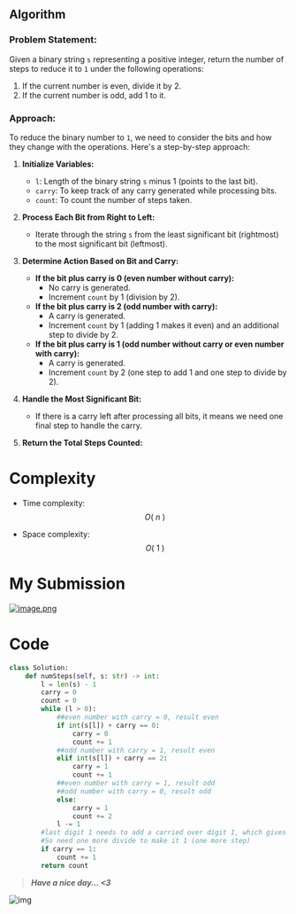 ## Algorithm

### Problem Statement:
Given a binary string `s` representing a positive integer, return the number of steps to reduce it to `1` under the following operations:
1. If the current number is even, divide it by 2.
2. If the current number is odd, add 1 to it.

### Approach:
To reduce the binary number to `1`, we need to consider the bits and how they change with the operations. Here's a step-by-step approach:

1. **Initialize Variables:**
   - `l`: Length of the binary string `s` minus 1 (points to the last bit).
   - `carry`: To keep track of any carry generated while processing bits.
   - `count`: To count the number of steps taken.

2. **Process Each Bit from Right to Left:**
   - Iterate through the string `s` from the least significant bit (rightmost) to the most significant bit (leftmost).

3. **Determine Action Based on Bit and Carry:**
   - **If the bit plus carry is 0 (even number without carry):**
     - No carry is generated.
     - Increment `count` by 1 (division by 2).
   - **If the bit plus carry is 2 (odd number with carry):**
     - A carry is generated.
     - Increment `count` by 1 (adding 1 makes it even) and an additional step to divide by 2.
   - **If the bit plus carry is 1 (odd number without carry or even number with carry):**
     - A carry is generated.
     - Increment `count` by 2 (one step to add 1 and one step to divide by 2).

4. **Handle the Most Significant Bit:**
   - If there is a carry left after processing all bits, it means we need one final step to handle the carry.

5. **Return the Total Steps Counted:**

# Complexity
- Time complexity: $$O(\ n\ )$$
<!-- Add your time complexity here, e.g. $$O(n)$$ -->

- Space complexity: $$O(\ 1\ )$$
<!-- Add your space complexity here, e.g. $$O(n)$$ -->
# My Submission
<a href=https://leetcode.com/problems/number-of-steps-to-reduce-a-number-in-binary-representation-to-one/submissions/1271026404>![image.png](https://assets.leetcode.com/users/images/a5f64d10-ac92-44dc-a4a2-c0366711c8b8_1716957076.8137293.png)</a>
# Code
```python
class Solution:
    def numSteps(self, s: str) -> int:
        l = len(s) - 1
        carry = 0
        count = 0
        while (l > 0):
            ##even number with carry = 0, result even
            if int(s[l]) + carry == 0:
                carry = 0
                count += 1
            ##odd number with carry = 1, result even
            elif int(s[l]) + carry == 2:
                carry = 1
                count += 1
            ##even number with carry = 1, result odd
            ##odd number with carry = 0, result odd
            else:
                carry = 1
                count += 2
            l -= 1
        #last digit 1 needs to add a carried over digit 1, which gives 10.
        #So need one more divide to make it 1 (one more step)
        if carry == 1:
            count += 1
        return count
```
>***Have a nice day... <3***

![img](https://i.imgflip.com/415oth.gif)
